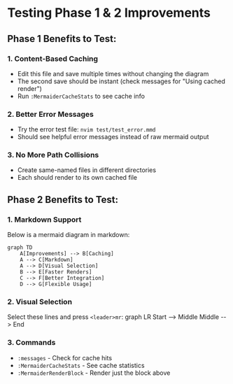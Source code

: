 # Testing Phase 1 & 2 Improvements

## Phase 1 Benefits to Test:

### 1. Content-Based Caching
- Edit this file and save multiple times without changing the diagram
- The second save should be instant (check messages for "Using cached render")
- Run `:MermaiderCacheStats` to see cache info

### 2. Better Error Messages
- Try the error test file: `nvim test/test_error.mmd`
- Should see helpful error messages instead of raw mermaid output

### 3. No More Path Collisions
- Create same-named files in different directories
- Each should render to its own cached file

## Phase 2 Benefits to Test:

### 1. Markdown Support
Below is a mermaid diagram in markdown:

```mermaid
graph TD
    A[Improvements] --> B[Caching]
    A --> C[Markdown]
    A --> D[Visual Selection]
    B --> E[Faster Renders]
    C --> F[Better Integration]
    D --> G[Flexible Usage]
```

### 2. Visual Selection
Select these lines and press `<leader>mr`:
graph LR
    Start --> Middle
    Middle --> End

### 3. Commands
- `:messages` - Check for cache hits
- `:MermaiderCacheStats` - See cache statistics
- `:MermaiderRenderBlock` - Render just the block above